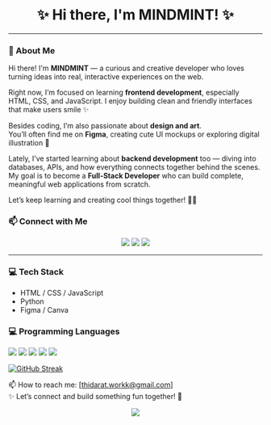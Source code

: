 <h1 align="center">✨ Hi there, I'm MINDMINT! ✨</h1>


---

### 🌟 About Me
Hi there! I'm **MINDMINT** — a curious and creative developer who loves turning ideas into real, interactive experiences on the web.

Right now, I’m focused on learning **frontend development**, especially HTML, CSS, and JavaScript. I enjoy building clean and friendly interfaces that make users smile ✨

Besides coding, I’m also passionate about **design and art**.  
You’ll often find me on **Figma**, creating cute UI mockups or exploring digital illustration 🎨

Lately, I’ve started learning about **backend development** too — diving into databases, APIs, and how everything connects together behind the scenes. My goal is to become a **Full-Stack Developer** who can build complete, meaningful web applications from scratch.

Let’s keep learning and creating cool things together! 🚀💖



### 📫 Connect with Me

<p align="center">
  <a href="mailto:thidarat.workk@gmail.com"><img src="https://img.shields.io/badge/Gmail-D14836?style=for-the-badge&logo=gmail&logoColor=white"/></a>
  <a href="https://www.linkedin.com/in/YOUR-LINKEDIN/" target="_blank"><img src="https://img.shields.io/badge/LinkedIn-0077B5?style=for-the-badge&logo=linkedin&logoColor=white"/></a>
  <a href="https://YOUR-PORTFOLIO-LINK.com/" target="_blank"><img src="https://img.shields.io/badge/Portfolio-000000?style=for-the-badge&logo=vercel&logoColor=white"/></a>
</p>

---

### 💻 Tech Stack
- HTML / CSS / JavaScript
- Python
- Figma / Canva

### 💻 Programming Languages

<p align="left">
  <img src="https://img.shields.io/badge/Python-3776AB?style=for-the-badge&logo=python&logoColor=white"/>
  <img src="https://img.shields.io/badge/C++-00599C?style=for-the-badge&logo=c%2b%2b&logoColor=white"/>
  <img src="https://img.shields.io/badge/C-000000?style=for-the-badge&logo=c&logoColor=white"/>
  <img src="https://img.shields.io/badge/Java-007396?style=for-the-badge&logo=java&logoColor=white"/>
  <img src="https://img.shields.io/badge/PHP-777BB4?style=for-the-badge&logo=php&logoColor=white"/>
</p>

[![GitHub Streak](http://github-readme-streak-stats.herokuapp.com?user=your-github-username&theme=dark&background=000000)](https://git.io/streak-stats)

📫 How to reach me: [thidarat.workk@gmail.com]  
✨ Let’s connect and build something fun together! 💖
<p align="center">
  <img src="https://readme-typing-svg.demolab.com?font=Fira+Code&weight=500&size=20&pause=1000&center=true&vCenter=true&width=435&lines=Thanks+for+visiting!+;Let's+learn+and+grow+together!+%F0%9F%8C%9F" />
</p>
